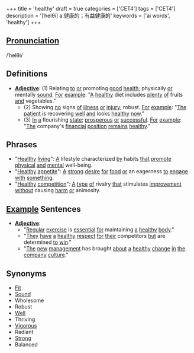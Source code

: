 +++
title = 'healthy'
draft = true
categories = ['CET4']
tags = ['CET4']
description = '[ˈhelθi] a.健康的；有益健康的'
keywords = ['ai words', 'healthy']
+++

## [Pronunciation](/post/pronunciation/)
/ˈhelθi/

## Definitions
- **[Adjective](/post/adjective/)**: (1) Relating [to](/post/to/) [or](/post/or/) promoting [good](/post/good/) [health](/post/health/); physically [or](/post/or/) mentally [sound](/post/sound/). [For](/post/for/) [example](/post/example/): "[A](/post/a/) [healthy](/post/healthy/) diet includes [plenty](/post/plenty/) [of](/post/of/) fruits [and](/post/and/) vegetables."
  - (2) Showing [no](/post/no/) signs [of](/post/of/) [illness](/post/illness/) [or](/post/or/) [injury](/post/injury/); robust. [For](/post/for/) [example](/post/example/): "[The](/post/the/) [patient](/post/patient/) is recovering [well](/post/well/) [and](/post/and/) looks [healthy](/post/healthy/) [now](/post/now/)."
  - (3) [In](/post/in/) [a](/post/a/) flourishing [state](/post/state/); [prosperous](/post/prosperous/) [or](/post/or/) [successful](/post/successful/). [For](/post/for/) [example](/post/example/): "[The](/post/the/) company's [financial](/post/financial/) [position](/post/position/) [remains](/post/remains/) [healthy](/post/healthy/)."

## Phrases
- "[Healthy](/post/healthy/) [living](/post/living/)": [A](/post/a/) lifestyle characterized [by](/post/by/) habits [that](/post/that/) [promote](/post/promote/) [physical](/post/physical/) [and](/post/and/) [mental](/post/mental/) well-being.
- "[Healthy](/post/healthy/) [appetite](/post/appetite/)": [A](/post/a/) [strong](/post/strong/) [desire](/post/desire/) [for](/post/for/) [food](/post/food/) [or](/post/or/) an eagerness [to](/post/to/) [engage](/post/engage/) [with](/post/with/) [something](/post/something/).
- "[Healthy](/post/healthy/) [competition](/post/competition/)": [A](/post/a/) [type](/post/type/) [of](/post/of/) rivalry [that](/post/that/) stimulates [improvement](/post/improvement/) [without](/post/without/) causing [harm](/post/harm/) [or](/post/or/) animosity.

## [Example](/post/example/) Sentences
- **[Adjective](/post/adjective/)**: 
  - "[Regular](/post/regular/) [exercise](/post/exercise/) is [essential](/post/essential/) [for](/post/for/) maintaining [a](/post/a/) [healthy](/post/healthy/) [body](/post/body/)."
  - "[They](/post/they/) [have](/post/have/) [a](/post/a/) [healthy](/post/healthy/) [respect](/post/respect/) [for](/post/for/) [their](/post/their/) competitors [but](/post/but/) are determined [to](/post/to/) [win](/post/win/)."
  - "[The](/post/the/) [new](/post/new/) [management](/post/management/) has brought [about](/post/about/) [a](/post/a/) [healthy](/post/healthy/) [change](/post/change/) [in](/post/in/) [the](/post/the/) [company](/post/company/) [culture](/post/culture/)."

## Synonyms
- [Fit](/post/fit/)
- [Sound](/post/sound/)
- Wholesome
- Robust
- [Well](/post/well/)
- Thriving
- [Vigorous](/post/vigorous/)
- Radiant
- [Strong](/post/strong/)
- Balanced
